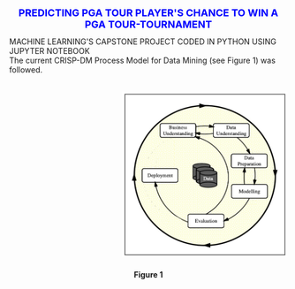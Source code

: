 <h1 style='color:blue;font-size:18px;text-align: center;'>PREDICTING PGA TOUR PLAYER'S CHANCE TO WIN A PGA TOUR-TOURNAMENT</h1>
MACHINE LEARNING'S  CAPSTONE PROJECT CODED IN PYTHON USING JUPYTER NOTEBOOK

</br>
The current CRISP-DM Process Model for Data Mining (see Figure 1) was followed.

</br>
</br>
<p align="right">
<img src="images/Figure1_CRISP_DM_Model.jpeg" border-radius= 50% width="300px" height="300px">
<h4 align="center"> Figure 1</h4>
</p>
